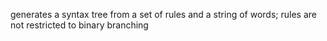 generates a syntax tree from a set of rules and a string of words; rules are not restricted to binary branching
